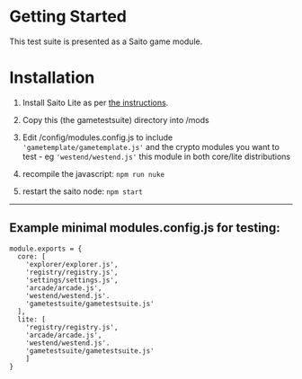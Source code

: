 
# Getting Started

This test suite is presented as a Saito game module.

# Installation

1. Install Saito Lite as per [the instructions](https://org.saito.tech/installation-instructions/).

1. Copy this (the gametestsuite) directory into /mods

1. Edit /config/modules.config.js to include ```'gametemplate/gametemplate.js'``` and the crypto modules you want to test - eg ```'westend/westend.js'``` this module in both core/lite distributions<br />

1. recompile the javascript: ```npm run nuke```

1. restart the saito node: ```npm start```


---
## Example minimal modules.config.js for testing:

```
module.exports = {
  core: [
    'explorer/explorer.js',
    'registry/registry.js',
    'settings/settings.js',
    'arcade/arcade.js',
    'westend/westend.js'.
    'gametestsuite/gametestsuite.js'
  ],
  lite: [
    'registry/registry.js',
    'arcade/arcade.js',
    'westend/westend.js'.
  	'gametestsuite/gametestsuite.js'
    ]
}
```
